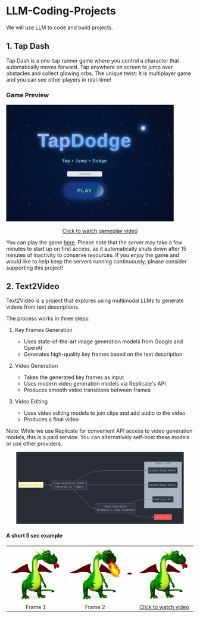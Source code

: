 # LLM-Coding-Projects

We will use LLM to code and build projects.

 ## 1. Tap Dash

Tap Dash is a one-tap runner game where you control a character that automatically moves forward. Tap anywhere on screen to jump over obstacles and collect glowing orbs. The unique twist: It is multiplayer game and you can see other players in real-time!

### Game Preview

<a href="tap-dash-server/videos/tap-dash-single-player.mp4" target="_blank">
  <img src="tap-dash-server/videos/thumbnail.png" alt="Tap Dash Gameplay" width="450">
</a>
<p align="center">
  <a href="tap-dash-server/videos/tap-dash-single-player.mp4" target="_blank">Click to watch gameplay video</a>
</p>

You can play the game [here](https://llms-first-projects.onrender.com/). Please note that the server may take a few minutes to start up on first access, as it automatically shuts down after 15 minutes of inactivity to conserve resources. If you enjoy the game and would like to help keep the servers running continuously, please consider supporting this project!



## 2. Text2Video

Text2Video is a project that explores using multimodal LLMs to generate videos from text descriptions.

The process works in three steps:

1. Key Frames Generation
   - Uses state-of-the-art image generation models from Google and OpenAI
   - Generates high-quality key frames based on the text description

2. Video Generation
   - Takes the generated key frames as input
   - Uses modern video generation models via Replicate's API
   - Produces smooth video transitions between frames

3. Video Editing
   - Uses video editing models to join clips and add audio to the video
   - Produces a final video

Note: While we use Replicate for convenient API access to video generation models, this is a paid service. You can alternatively self-host these models or use other providers.

<p align="center">
  <img src="text2Videos/assets/workflow.png" width="450">
</p>

#### A short 5 sec example

<table align="center">
  <tr>
    <td><img src="text2Videos/assets/dragon.png" width="250" alt="Frame 1"></td>
    <td><img src="text2Videos/assets/dragon2.png" width="250" alt="Frame 2"></td>
    <td>➡️</td>
    <td><a href="text2Videos/assets/dragon.mp4" target="_blank"><img src="text2Videos/assets/dragon.png" width="250" alt="Click to watch video"></a></td>
  </tr>
  <tr>
    <td align="center">Frame 1</td>
    <td align="center">Frame 2</td>
    <td></td>
    <td align="center"><a href="text2Videos/assets/dragon.mp4" target="_blank">Click to watch video</a></td>
  </tr>
</table>




